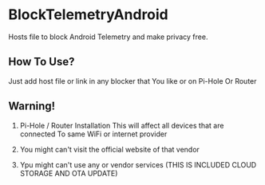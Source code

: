 # BlockTelemetryAndroid
Hosts file to block Android Telemetry and make privacy free.


## How To Use?
Just add host file or link in any blocker that
You like or on Pi-Hole Or Router

## Warning!

1. Pi-Hole / Router Installation
This will affect all devices that are connected
To same WiFi or internet provider

2. You might can't visit the official website of that vendor
3. Ypu might can't use any or vendor services
(THIS IS INCLUDED CLOUD STORAGE AND OTA UPDATE)


